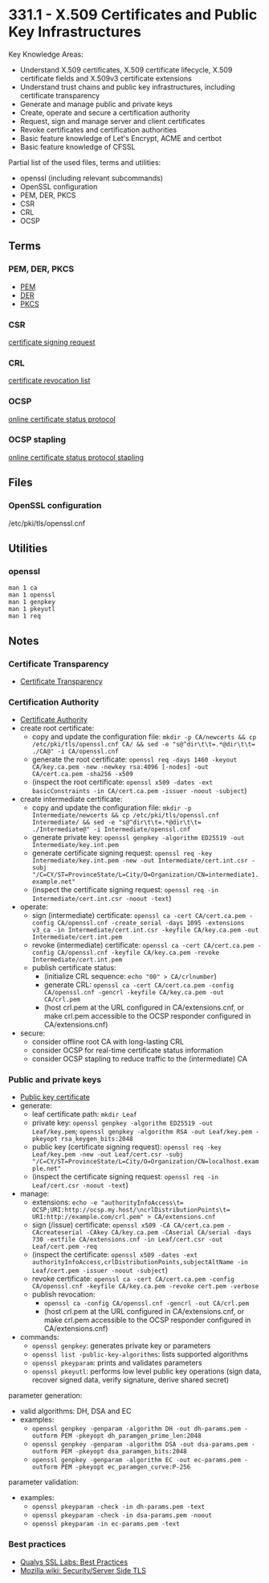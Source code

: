 # 331.1 - X.509 Certificates and Public Key Infrastructures

Key Knowledge Areas:

* Understand X.509 certificates, X.509 certificate lifecycle, X.509 certificate fields and X.509v3 certificate extensions
* Understand trust chains and public key infrastructures, including certificate transparency
* Generate and manage public and private keys
* Create, operate and secure a certification authority
* Request, sign and manage server and client certificates
* Revoke certificates and certification authorities
* Basic feature knowledge of Let's Encrypt, ACME and certbot
* Basic feature knowledge of CFSSL

Partial list of the used files, terms and utilities:

* openssl (including relevant subcommands)
* OpenSSL configuration
* PEM, DER, PKCS
* CSR
* CRL
* OCSP

## Terms

### PEM, DER, PKCS
* [PEM](https://en.wikipedia.org/wiki/PEM_file)
* [DER](https://en.wikipedia.org/wiki/X.690#DER_encoding)
* [PKCS](https://en.wikipedia.org/wiki/PKCS)

### CSR
[certificate signing request](https://en.wikipedia.org/wiki/Certificate_signing_request)

### CRL
[certificate revocation list](https://en.wikipedia.org/wiki/Certificate_revocation_list)

### OCSP
[online certificate status protocol](https://en.wikipedia.org/wiki/Online_Certificate_Status_Protocol)

### OCSP stapling
[online certificate status protocol stapling](https://en.wikipedia.org/wiki/OCSP_stapling)

## Files

### OpenSSL configuration
/etc/pki/tls/openssl.cnf

## Utilities

### openssl
```
man 1 ca
man 1 openssl
man 1 genpkey
man 1 pkeyutl
man 1 req
```

## Notes

### Certificate Transparency
* [Certificate Transparency](https://en.wikipedia.org/wiki/Certificate_Transparency)

### Certification Authority
* [Certificate Authority](https://en.wikipedia.org/wiki/Certificate_authority)
* create root certificate:
  * copy and update the configuration file: `mkdir -p CA/newcerts && cp /etc/pki/tls/openssl.cnf CA/ && sed -e "s@^dir\t\t=.*@dir\t\t= ./CA@" -i CA/openssl.cnf`
  * generate the root certificate: `openssl req -days 1460 -keyout CA/key.ca.pem -new -newkey rsa:4096 [-nodes] -out CA/cert.ca.pem -sha256 -x509`
  * (inspect the root certificate: `openssl x509 -dates -ext basicConstraints -in CA/cert.ca.pem -issuer -noout -subject`)
* create intermediate certificate:
  * copy and update the configuration file: `mkdir -p Intermediate/newcerts && cp /etc/pki/tls/openssl.cnf Intermediate/ && sed -e "s@^dir\t\t=.*@dir\t\t= ./Intermediate@" -i Intermediate/openssl.cnf`
  * generate private key: `openssl genpkey -algorithm ED25519 -out Intermediate/key.int.pem`
  * generate certificate signing request: `openssl req -key Intermediate/key.int.pem -new -out Intermediate/cert.int.csr -subj "/C=CY/ST=ProvinceState/L=City/O=Organization/CN=intermediate1.example.net"`
  * (inspect the certificate signing request: `openssl req -in Intermediate/cert.int.csr -noout -text`)
* operate:
  * sign (intermediate) certificate: `openssl ca -cert CA/cert.ca.pem -config CA/openssl.cnf -create_serial -days 1095 -extensions v3_ca -in Intermediate/cert.int.csr -keyfile CA/key.ca.pem -out Intermediate/cert.int.pem`
  * revoke (intermediate) certificate: `openssl ca -cert CA/cert.ca.pem -config CA/openssl.cnf -keyfile CA/key.ca.pem -revoke Intermediate/cert.int.pem`
  * publish certificate status:
    * (initialize CRL sequence: `echo "00" > CA/crlnumber`)
    * generate CRL: `openssl ca -cert CA/cert.ca.pem -config CA/openssl.cnf -gencrl -keyfile CA/key.ca.pem -out CA/crl.pem`
    * (host crl.pem at the URL configured in CA/extensions.cnf, or make crl.pem accessible to the OCSP responder configured in CA/extensions.cnf)
* secure:
  * consider offline root CA with long-lasting CRL
  * consider OCSP for real-time certificate status information
  * consider OCSP stapling to reduce traffic to the (intermediate) CA

### Public and private keys
* [Public key certificate](https://en.wikipedia.org/wiki/Public_key_certificate)
* generate:
  * leaf certificate path: `mkdir Leaf`
  * private key: `openssl genpkey -algorithm ED25519 -out Leaf/key.pem`; `openssl genpkey -algorithm RSA -out Leaf/key.pem -pkeyopt rsa_keygen_bits:2048`
  * public key (certificate signing request): `openssl req -key Leaf/key.pem -new -out Leaf/cert.csr -subj "/C=CY/ST=ProvinceState/L=City/O=Organization/CN=localhost.example.net"`
  * (inspect the certificate signing request: `openssl req -in Leaf/cert.csr -noout -text`)
* manage:
  * extensions: `echo -e "authorityInfoAccess\t= OCSP;URI:http://ocsp.my.host/\ncrlDistributionPoints\t= URI:http://example.com/crl.pem" > CA/extensions.cnf`
  * sign (/issue) certificate: `openssl x509 -CA CA/cert.ca.pem -CAcreateserial -CAkey CA/key.ca.pem -CAserial CA/serial -days 730 -extfile CA/extensions.cnf -in Leaf/cert.csr -out Leaf/cert.pem -req`
  * (inspect the certificate: `openssl x509 -dates -ext authorityInfoAccess,crlDistributionPoints,subjectAltName -in Leaf/cert.pem -issuer -noout -subject`)
  * revoke certificate: `openssl ca -cert CA/cert.ca.pem -config CA/openssl.cnf -keyfile CA/key.ca.pem -revoke cert.pem -verbose`
  * publish revocation:
    * `openssl ca -config CA/openssl.cnf -gencrl -out CA/crl.pem`
    * (host crl.pem at the URL configured in CA/extensions.cnf, or make crl.pem accessible to the OCSP responder configured in CA/extensions.cnf)
* commands:
  * `openssl genpkey`: generates private key or parameters
  * `openssl list -public-key-algorithms`: lists supported algorithms
  * `openssl pkeyparam`: prints and validates parameters
  * `openssl pkeyutl`: performs low level public key operations (sign data, recover signed data, verify signature, derive shared secret)

parameter generation:
  * valid algorithms: DH, DSA and EC
  * examples:
    * `openssl genpkey -genparam -algorithm DH -out dh-params.pem -outform PEM -pkeyopt dh_paramgen_prime_len:2048`
    * `openssl genpkey -genparam -algorithm DSA -out dsa-params.pem -outform PEM -pkeyopt dsa_paramgen_bits:2048`
    * `openssl genpkey -genparam -algorithm EC -out ec-params.pem -outform PEM -pkeyopt ec_paramgen_curve:P-256`

parameter validation:
  * examples:
    * `openssl pkeyparam -check -in dh-params.pem -text`
    * `openssl pkeyparam -check -in dsa-params.pem -noout`
    * `openssl pkeyparam -in ec-params.pem -text`

### Best practices
* [Qualys SSL Labs: Best Practices](https://github.com/ssllabs/research/wiki/SSL-and-TLS-Deployment-Best-Practices)
* [Mozilla wiki: Security/Server Side TLS](https://wiki.mozilla.org/Security/Server_Side_TLS)
